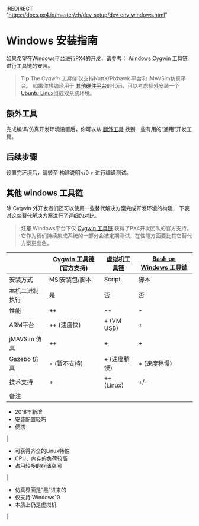 !REDIRECT "https://docs.px4.io/master/zh/dev_setup/dev_env_windows.html"

# Windows 安装指南

如果希望在Windows平台进行PX4的开发，请参考： [Windows Cygwin 工具链](../setup/dev_env_windows_cygwin.md)进行工具链的安装。

> **Tip** The *Cygwin 工具链* 仅支持NuttX/Pixhawk 平台和 jMAVSim仿真平台。 如果你想编译用于 [其他硬件平台](/setup/dev_env.md#supported-targets)的代码，可以考虑额外安装一个 [Ubuntu Linux](http://ubuntu.com)组成双系统环境。

## 额外工具

完成编译/仿真开发环境设置后，你可以从 [额外工具](../setup/generic_dev_tools.md) 找到一些有用的“通用”开发工具。

## 后续步骤

设置完环境后，请转至 构建说明</0 > 进行编译测试。</p> 

## 其他 windows 工具链

除 Cygwin 外开发者们还可以使用一些替代解决方案完成开发环境的构建， 下表对这些替代解决方案进行了详细的对比。

> **注意** Windows平台下仅 [Cygwin 工具链](../setup/dev_env_windows_cygwin.md) 获得了PX4开发团队的官方支持。 它作为我们持续集成系统的一部分会被定期测试，在性能方面要比其它替代方案更出色。

|            | [Cygwin 工具链](../setup/dev_env_windows_cygwin.md) **(官方支持)** | [虚拟机工具链](../setup/dev_env_windows_vm.md) | [Bash on Windows 工具链](../setup/dev_env_windows_bash_on_win.md) |
| ---------- | ----------------------------------------------------------- | ---------------------------------------- | -------------------------------------------------------------- |
| 安装方式       | MSI安装包/脚本                                                   | Script                                   | 脚本                                                             |
| 本机二进制执行    | 是                                                           | 否                                        | 否                                                              |
| 性能         | ++                                                          | --                                       | -                                                              |
| ARM平台      | ++ (速度快)                                                    | + (VM USB)                               | +                                                              |
| jMAVSim 仿真 | ++                                                          | +                                        | +                                                              |
| Gazebo 仿真  | - (暂不支持)                                                    | + (速度稍慢)                                 | + (速度稍慢)                                                       |
| 技术支持       | +                                                           | ++ (Linux)                               | +/-                                                            |
| 备注         |                                                             |                                          |                                                                |

- 2018年新增
- 安装配置轻巧
- 便携

|

- 可获得齐全的Linux特性
- CPU、内存的负荷较高
- 占用较多的存储空间

|

- 仿真界面是“黑”进来的
- 仅支持 Windows10
- 本质上仍是虚拟机

|